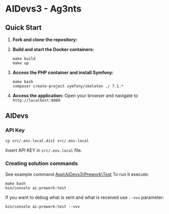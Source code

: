 # AIDevs3 - Ag3nts

## Quick Start

1. **Fork and clone the repository:**
2. **Build and start the Docker containers:**
   ```
   make build
   make up
   ```

3. **Access the PHP container and install Symfony:**
   ```
   make bash
   composer create-project symfony/skeleton ./ 7.1.*
   ```

4. **Access the application:**
   Open your browser and navigate to `http://localhost:8080`

## AIDevs

### API Key

```
cp src/.env.local.dist src/.env.local
```
Insert API KEY in `src/.env.local` file.

### Creating solution commands

See example command [App\AiDevs3\Prework\Test](src/src/AiDevs3/Prework/Test.php)
To run it execute:

```
make bash
bin/console ai:prework:test
```

If you want to debug what is sent and what is received use `--vvv` parameter:
```
bin/console ai:prework:test --vvv
```
